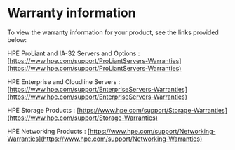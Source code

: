 # <a name="GUID-8E290B63-A86C-4252-B978-2341A0AA2563"/> Warranty information

To view the warranty information for your product, see the links provided below:

 HPE ProLiant and IA-32 Servers and Options
 :   [https://www.hpe.com/support/ProLiantServers-Warranties](https://www.hpe.com/support/ProLiantServers-Warranties)

  HPE Enterprise and Cloudline Servers
 :   [https://www.hpe.com/support/EnterpriseServers-Warranties](https://www.hpe.com/support/EnterpriseServers-Warranties)

  HPE Storage Products
 :   [https://www.hpe.com/support/Storage-Warranties](https://www.hpe.com/support/Storage-Warranties)

  HPE Networking Products
 :   [https://www.hpe.com/support/Networking-Warranties](https://www.hpe.com/support/Networking-Warranties)

 
